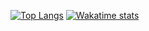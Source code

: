 
[![Top Langs](https://github-readme-stats.vercel.app/api/top-langs/?username=Deivmercer&theme=dark&hide=Common%20LISP&langs_count=6)](https://github.com/anuraghazra/github-readme-stats)
[![Wakatime stats](https://github-readme-stats.vercel.app/api/wakatime?username=Davemercer&theme=dark&langs_count=10)](https://github.com/anuraghazra/github-readme-stats)

<!--
**Deivmercer/Deivmercer** is a ✨ _special_ ✨ repository because its `README.md` (this file) appears on your GitHub profile.

Here are some ideas to get you started:

- 🔭 I’m currently working on ...
- 🌱 I’m currently learning ...
- 👯 I’m looking to collaborate on ...
- 🤔 I’m looking for help with ...
- 💬 Ask me about ...
- 📫 How to reach me: ...
- 😄 Pronouns: ...
- ⚡ Fun fact: ...
-->
